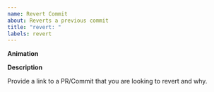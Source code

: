 ```yaml
---
name: Revert Commit
about: Reverts a previous commit
title: "revert: "
labels: revert
---
```


**Animation**

<!--- What animation? -->

**Description**

Provide a link to a PR/Commit that you are looking to revert and why.
